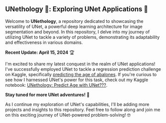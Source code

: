 ## UNethology 🐚: Exploring UNet Applications 🧬

Welcome to **UNethology**, a repository dedicated to showcasing the versatility of UNet, a powerful deep learning architecture for image segmentation and beyond. In this repository, I delve into my journey of utilizing UNet to tackle a variety of problems, demonstrating its adaptability and effectiveness in various domains.

**Recent Update: April 15, 2024** 🏆

I'm excited to share my latest conquest in the realm of UNet applications! I've successfully employed UNet to tackle a regression prediction challenge on Kaggle, specifically [predicting the age of abalones](https://www.kaggle.com/competitions/playground-series-s4e4). If you're curious to see how I harnessed UNet's power for this task, check out my Kaggle notebook: [UNethology: Predict Age with UNet???](https://www.kaggle.com/code/liaoguoying/unethology-predict-age-with-unet).

**Stay tuned for more UNet adventures!** 🚀

As I continue my exploration of UNet's capabilities, I'll be adding more projects and insights to this repository. Feel free to follow along and join me on this exciting journey of UNet-powered problem-solving! 🤓
